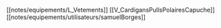 [[notes/equipements/L_Vetements]] [[V_CardigansPullsPolairesCapuche]] [[notes/equipements/utilisateurs/samuelBorges]]